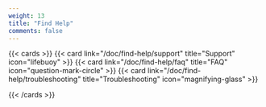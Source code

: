 ```yaml
---
weight: 13
title: "Find Help"
comments: false
---
```


{{< cards >}}
  {{< card link="/doc/find-help/support" title="Support" icon="lifebuoy" >}}
  {{< card link="/doc/find-help/faq" title="FAQ" icon="question-mark-circle" >}}
  {{< card link="/doc/find-help/troubleshooting" title="Troubleshooting" icon="magnifying-glass" >}}
  
{{< /cards >}}
